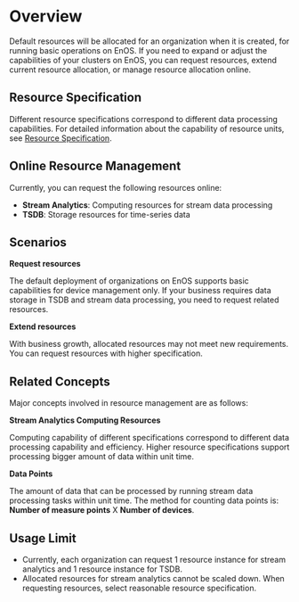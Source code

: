 # Overview

Default resources will be allocated for an organization when it is created, for running basic operations on EnOS. If you need to expand or adjust the capabilities of your clusters on EnOS, you can request resources, extend current resource allocation, or manage resource allocation online.

## Resource Specification

Different resource specifications correspond to different data processing capabilities. For detailed information about the capability of resource units, see [Resource Specification](reference).

## Online Resource Management

Currently, you can request the following resources online:

- **Stream Analytics**: Computing resources for stream data processing
- **TSDB**: Storage resources for time-series data

## Scenarios

**Request resources**

The default deployment of organizations on EnOS supports basic capabilities for device management only. If your business requires data storage in TSDB and stream data processing, you need to request related resources.

**Extend resources**

With business growth, allocated resources may not meet new requirements. You can request resources with higher specification.

## Related Concepts

Major concepts involved in resource management are as follows:

**Stream Analytics Computing Resources**

Computing capability of different specifications correspond to different data processing capability and efficiency. Higher resource specifications support processing bigger amount of data within unit time.

**Data Points**

The amount of data that can be processed by running stream data processing tasks within unit time. The method for counting data points is: **Number of measure points** X **Number of devices**.



## Usage Limit

- Currently, each organization can request 1 resource instance for stream analytics and 1 resource instance for TSDB. 
- Allocated resources for stream analytics cannot be scaled down. When requesting resources, select reasonable resource specification.
